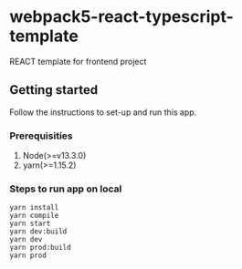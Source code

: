 # webpack5-react-typescript-template
REACT template for frontend project

## Getting started
Follow the instructions to set-up and run this app.

### Prerequisities
1. Node(>=v13.3.0)
2. yarn(>=1.15.2)

### Steps to run app on local
```
yarn install
yarn compile
yarn start
yarn dev:build
yarn dev
yarn prod:build
yarn prod
```
